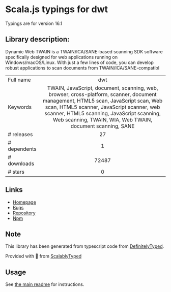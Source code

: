 
# Scala.js typings for dwt

Typings are for version 16.1

## Library description:
Dynamic Web TWAIN is a TWAIN/ICA/SANE-based scanning SDK software specifically designed for web applications running on Windows/macOS/Linux. With just a few lines of code, you can develop robust applications to scan documents from TWAIN/ICA/SANE-compatibl

|                    |                 |
| ------------------ | :-------------: |
| Full name          | dwt |
| Keywords           | TWAIN, JavaScript, document, scanning, web, browser, cross-platform, scanner, document management, HTML5 scan, JavaScript scan, Web scan, HTML5 scanner, JavaScript scanner, web scanner, HTML5 scanning, JavaScript scanning, Web scanning, TWAIN, WIA, Web TWAIN, document scanning, SANE |
| # releases         | 27 |
| # dependents       | 1 |
| # downloads        | 72487 |
| # stars            | 0 |

## Links
- [Homepage](https://www.dynamsoft.com/Products/WebTWAIN_Overview.aspx)
- [Bugs](https://github.com/Dynamsoft/Dynamic-Web-TWAIN/issues)
- [Repository](https://github.com/Dynamsoft/Dynamic-Web-TWAIN)
- [Npm](https://www.npmjs.com/package/dwt)
    


## Note
This library has been generated from typescript code from [DefinitelyTyped](https://definitelytyped.org).

Provided with :purple_heart: from [ScalablyTyped](https://github.com/oyvindberg/ScalablyTyped)

## Usage
See [the main readme](../../readme.md) for instructions.


